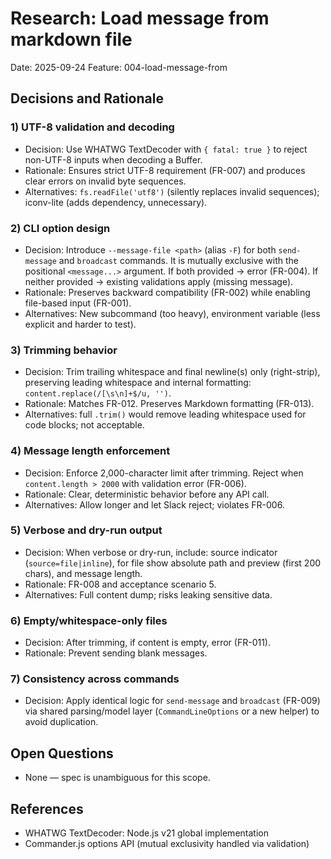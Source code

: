 # Research: Load message from markdown file

Date: 2025-09-24
Feature: 004-load-message-from

## Decisions and Rationale

### 1) UTF-8 validation and decoding

- Decision: Use WHATWG TextDecoder with `{ fatal: true }` to reject non-UTF-8 inputs when decoding a Buffer.
- Rationale: Ensures strict UTF-8 requirement (FR-007) and produces clear errors on invalid byte sequences.
- Alternatives: `fs.readFile('utf8')` (silently replaces invalid sequences); iconv-lite (adds dependency, unnecessary).

### 2) CLI option design

- Decision: Introduce `--message-file <path>` (alias `-F`) for both `send-message` and `broadcast` commands. It is mutually exclusive with the positional `<message...>` argument. If both provided → error (FR-004). If neither provided → existing validations apply (missing message).
- Rationale: Preserves backward compatibility (FR-002) while enabling file-based input (FR-001).
- Alternatives: New subcommand (too heavy), environment variable (less explicit and harder to test).

### 3) Trimming behavior

- Decision: Trim trailing whitespace and final newline(s) only (right-strip), preserving leading whitespace and internal formatting: `content.replace(/[\s\n]+$/u, '')`.
- Rationale: Matches FR-012. Preserves Markdown formatting (FR-013).
- Alternatives: full `.trim()` would remove leading whitespace used for code blocks; not acceptable.

### 4) Message length enforcement

- Decision: Enforce 2,000-character limit after trimming. Reject when `content.length > 2000` with validation error (FR-006).
- Rationale: Clear, deterministic behavior before any API call.
- Alternatives: Allow longer and let Slack reject; violates FR-006.

### 5) Verbose and dry-run output

- Decision: When verbose or dry-run, include: source indicator (`source=file|inline`), for file show absolute path and preview (first 200 chars), and message length.
- Rationale: FR-008 and acceptance scenario 5.
- Alternatives: Full content dump; risks leaking sensitive data.

### 6) Empty/whitespace-only files

- Decision: After trimming, if content is empty, error (FR-011).
- Rationale: Prevent sending blank messages.

### 7) Consistency across commands

- Decision: Apply identical logic for `send-message` and `broadcast` (FR-009) via shared parsing/model layer (`CommandLineOptions` or a new helper) to avoid duplication.

## Open Questions

- None — spec is unambiguous for this scope.

## References

- WHATWG TextDecoder: Node.js v21 global implementation
- Commander.js options API (mutual exclusivity handled via validation)
